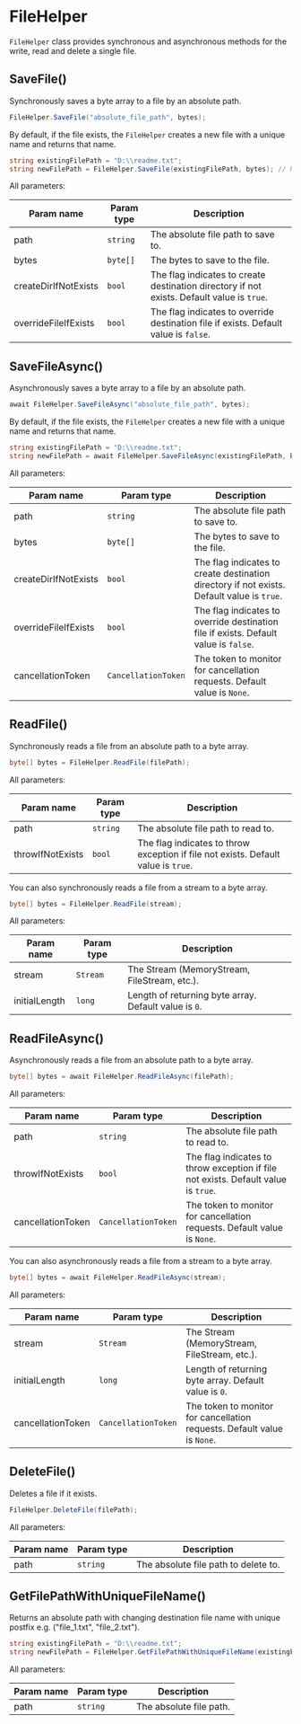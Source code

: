 # FileHelper

`FileHelper` class provides synchronous and asynchronous methods for the write, read and delete a single file.

## SaveFile()

Synchronously saves a byte array to a file by an absolute path.

```csharp
FileHelper.SaveFile("absolute_file_path", bytes);
```

By default, if the file exists, the `FileHelper` creates a new file with a unique name and returns that name.

```csharp
string existingFilePath = "D:\\readme.txt";
string newFilePath = FileHelper.SaveFile(existingFilePath, bytes); // Returns "D:\\readme_1.txt".
```

All parameters:

| Param name | Param type | Description |
| --- | --- | --- |
| path | `string` | The absolute file path to save to. |
| bytes | `byte[]` | The bytes to save to the file. |
| createDirIfNotExists | `bool` | The flag indicates to create destination directory if not exists. Default value is `true`. |
| overrideFileIfExists | `bool` | The flag indicates to override destination file if exists. Default value is `false`. |

## SaveFileAsync()

Asynchronously saves a byte array to a file by an absolute path.

```csharp
await FileHelper.SaveFileAsync("absolute_file_path", bytes);
```

By default, if the file exists, the `FileHelper` creates a new file with a unique name and returns that name.

```csharp
string existingFilePath = "D:\\readme.txt";
string newFilePath = await FileHelper.SaveFileAsync(existingFilePath, bytes); // Returns "D:\\readme_1.txt".
```

All parameters:

| Param name | Param type | Description |
| --- | --- | --- |
| path | `string` | The absolute file path to save to. |
| bytes | `byte[]` | The bytes to save to the file. |
| createDirIfNotExists | `bool` | The flag indicates to create destination directory if not exists. Default value is `true`. |
| overrideFileIfExists | `bool` | The flag indicates to override destination file if exists. Default value is `false`. |
| cancellationToken | `CancellationToken` | The token to monitor for cancellation requests. Default value is `None`. |

## ReadFile()

Synchronously reads a file from an absolute path to a byte array.

```csharp
byte[] bytes = FileHelper.ReadFile(filePath);
```

All parameters:

| Param name | Param type | Description |
| --- | --- | --- |
| path | `string` | The absolute file path to read to. |
| throwIfNotExists | `bool` | The flag indicates to throw exception if file not exists. Default value is `true`. |

You can also synchronously reads a file from a stream to a byte array.

```csharp
byte[] bytes = FileHelper.ReadFile(stream);
```

All parameters:

| Param name | Param type | Description |
| --- | --- | --- |
| stream | `Stream` | The Stream (MemoryStream, FileStream, etc.). |
| initialLength | `long` | Length of returning byte array. Default value is `0`. |

## ReadFileAsync()

Asynchronously reads a file from an absolute path to a byte array.

```csharp
byte[] bytes = await FileHelper.ReadFileAsync(filePath);
```

All parameters:

| Param name | Param type | Description |
| --- | --- | --- |
| path | `string` | The absolute file path to read to. |
| throwIfNotExists | `bool` | The flag indicates to throw exception if file not exists. Default value is `true`. |
| cancellationToken | `CancellationToken` | The token to monitor for cancellation requests. Default value is `None`. |

You can also asynchronously reads a file from a stream to a byte array.

```csharp
byte[] bytes = await FileHelper.ReadFileAsync(stream);
```

All parameters:

| Param name | Param type | Description |
| --- | --- | --- |
| stream | `Stream` | The Stream (MemoryStream, FileStream, etc.). |
| initialLength | `long` | Length of returning byte array. Default value is `0`. |
| cancellationToken | `CancellationToken` | The token to monitor for cancellation requests. Default value is `None`. |

## DeleteFile()

Deletes a file if it exists.

```csharp
FileHelper.DeleteFile(filePath);
```

All parameters:

| Param name | Param type | Description |
| --- | --- | --- |
| path | `string` | The absolute file path to delete to. |

## GetFilePathWithUniqueFileName()

Returns an absolute path with changing destination file name with unique postfix e.g. ("file_1.txt", "file_2.txt").

```csharp
string existingFilePath = "D:\\readme.txt";
string newFilePath = FileHelper.GetFilePathWithUniqueFileName(existingFilePath); // Returns "D:\\readme_1.txt".
```

All parameters:

| Param name | Param type | Description |
| --- | --- | --- |
| path | `string` | The absolute file path. |